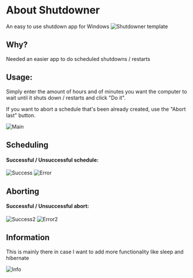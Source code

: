 # About Shutdowner
An easy to use shutdown app for Windows
![Shutdowner template](https://github.com/AurasV/Shutdowner/assets/80701407/81cd2277-a79c-4983-b5a2-9e3745daccd9)

## Why?
Needed an easier app to do scheduled shutdowns / restarts
## Usage:
Simply enter the amount of hours and of minutes you want the computer to wait until it shuts down / restarts and click "Do it".

If you want to abort a schedule that's been already created, use the "Abort last" button.

![Main](https://github.com/AurasV/Shutdowner/assets/80701407/c94180e5-f974-493a-8523-c81b3dc1bf2e)

## Scheduling
#### Successful / Unsuccessful schedule:

![Success](https://github.com/AurasV/Shutdowner/assets/80701407/7293e8a2-37f7-4a38-bed4-ae2f1612850e) ![Error](https://github.com/AurasV/Shutdowner/assets/80701407/090e3b7c-0a74-4af1-bdce-eaca8afcc6c7)

## Aborting
#### Successful / Unsuccessful abort:

![Success2](https://github.com/AurasV/Shutdowner/assets/80701407/14ce5fd8-e3cc-49fa-9097-14253aa1badf) ![Error2](https://github.com/AurasV/Shutdowner/assets/80701407/9d24b733-151e-4e07-b73e-d425bc09c242)

## Information
This is mainly there in case I want to add more functionality like sleep and hibernate

![Info](https://github.com/AurasV/Shutdowner/assets/80701407/84264ec1-432a-4a91-811e-ac645285f07b)
